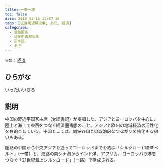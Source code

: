 ```yaml
---
title: 一帯一路
toc: false
date: 2018-05-18 12:57:15
tags: [证券用语解说集, あ行, 経済]
categories:
  - 金融服务
  - 证券用语解说集
  - 日本語
  - あ行
---
```


`分類：` [経済](/tags/経済/)

## ひらがな

いったいいちろ

## 説明

中国の習近平国家主席（党総書記）が提唱した、アジアとヨーロッパを中心に、陸上と海上で東西をつなぐ経済圏構想のこと。アジアと欧州の地域経済の活性化を目的としている。中国としては、関係各国との政治的なつながりを強化する狙いもある。

陸路の中国から中央アジアを通ってヨーロッパまでを結ぶ「シルクロード経済ベルト」（一帯）と、海路の南シナ海からインド洋、アフリカ、ヨーロッパの港をつなぐ「21世紀海上シルクロード」（一路）で構成される。
